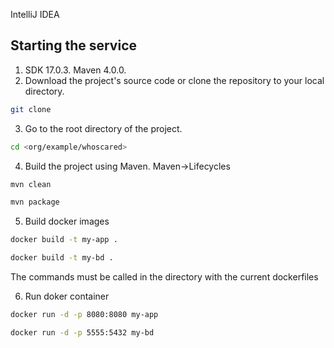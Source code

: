 IntelliJ IDEA
## Starting the service
1. SDK 17.0.3. Maven 4.0.0.
2. Download the project's source code or clone the repository to your local directory.
   
```bash
git clone
```

3. Go to the root directory of the project.

```bash
cd <org/example/whoscared>
```

4. Build the project using Maven.
   Maven->Lifecycles

```bash
mvn clean 
```
```bash
mvn package
```

5. Build docker images

```bash
docker build -t my-app .
```
```bash
docker build -t my-bd .
```
The commands must be called in the directory with the current dockerfiles

6. Run doker container 
```bash
docker run -d -p 8080:8080 my-app 
```
```bash
docker run -d -p 5555:5432 my-bd 
```

